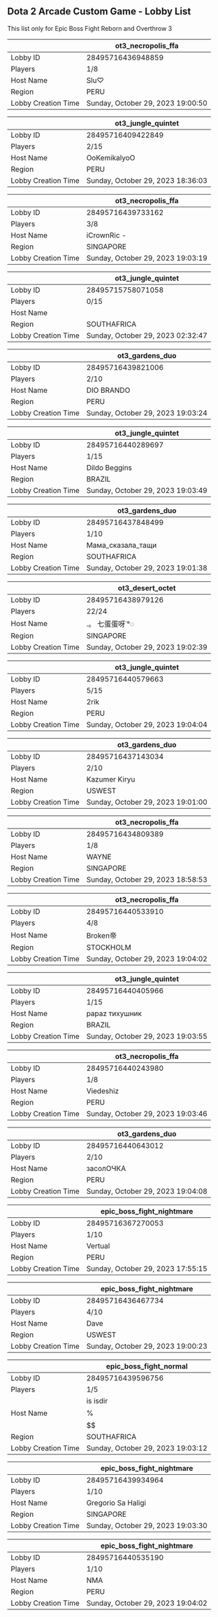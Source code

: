 ## Dota 2 Arcade Custom Game - Lobby List

This list only for Epic Boss Fight Reborn and Overthrow 3

|  | ot3_necropolis_ffa |
| ------ | ------ |
| Lobby ID | 28495716436948859 |
| Players | 1/8 |
| Host Name | Slu♡ |
| Region | PERU |
| Lobby Creation Time | Sunday, October 29, 2023 19:00:50 |


|  | ot3_jungle_quintet |
| ------ | ------ |
| Lobby ID | 28495716409422849 |
| Players | 2/15 |
| Host Name | OoKemikalyoO |
| Region | PERU |
| Lobby Creation Time | Sunday, October 29, 2023 18:36:03 |


|  | ot3_necropolis_ffa |
| ------ | ------ |
| Lobby ID | 28495716439733162 |
| Players | 3/8 |
| Host Name | iCrownRic - |
| Region | SINGAPORE |
| Lobby Creation Time | Sunday, October 29, 2023 19:03:19 |


|  | ot3_jungle_quintet |
| ------ | ------ |
| Lobby ID | 28495715758071058 |
| Players | 0/15 |
| Host Name |  |
| Region | SOUTHAFRICA |
| Lobby Creation Time | Sunday, October 29, 2023 02:32:47 |


|  | ot3_gardens_duo |
| ------ | ------ |
| Lobby ID | 28495716439821006 |
| Players | 2/10 |
| Host Name | DIO BRANDO |
| Region | PERU |
| Lobby Creation Time | Sunday, October 29, 2023 19:03:24 |


|  | ot3_jungle_quintet |
| ------ | ------ |
| Lobby ID | 28495716440289697 |
| Players | 1/15 |
| Host Name | Dildo Beggins |
| Region | BRAZIL |
| Lobby Creation Time | Sunday, October 29, 2023 19:03:49 |


|  | ot3_gardens_duo |
| ------ | ------ |
| Lobby ID | 28495716437848499 |
| Players | 1/10 |
| Host Name | Мама_сказала_тащи |
| Region | SOUTHAFRICA |
| Lobby Creation Time | Sunday, October 29, 2023 19:01:38 |


|  | ot3_desert_octet |
| ------ | ------ |
| Lobby ID | 28495716438979126 |
| Players | 22/24 |
| Host Name | .。 七蛋蛋呀˙°◌ |
| Region | SINGAPORE |
| Lobby Creation Time | Sunday, October 29, 2023 19:02:39 |


|  | ot3_jungle_quintet |
| ------ | ------ |
| Lobby ID | 28495716440579663 |
| Players | 5/15 |
| Host Name | 2rik |
| Region | PERU |
| Lobby Creation Time | Sunday, October 29, 2023 19:04:04 |


|  | ot3_gardens_duo |
| ------ | ------ |
| Lobby ID | 28495716437143034 |
| Players | 2/10 |
| Host Name | Kazumer Kiryu |
| Region | USWEST |
| Lobby Creation Time | Sunday, October 29, 2023 19:01:00 |


|  | ot3_necropolis_ffa |
| ------ | ------ |
| Lobby ID | 28495716434809389 |
| Players | 1/8 |
| Host Name | WAYNE |
| Region | SINGAPORE |
| Lobby Creation Time | Sunday, October 29, 2023 18:58:53 |


|  | ot3_necropolis_ffa |
| ------ | ------ |
| Lobby ID | 28495716440533910 |
| Players | 4/8 |
| Host Name | Broken帝 |
| Region | STOCKHOLM |
| Lobby Creation Time | Sunday, October 29, 2023 19:04:02 |


|  | ot3_jungle_quintet |
| ------ | ------ |
| Lobby ID | 28495716440405966 |
| Players | 1/15 |
| Host Name | papaz тихушник |
| Region | BRAZIL |
| Lobby Creation Time | Sunday, October 29, 2023 19:03:55 |


|  | ot3_necropolis_ffa |
| ------ | ------ |
| Lobby ID | 28495716440243980 |
| Players | 1/8 |
| Host Name | Viedeshiz |
| Region | PERU |
| Lobby Creation Time | Sunday, October 29, 2023 19:03:46 |


|  | ot3_gardens_duo |
| ------ | ------ |
| Lobby ID | 28495716440643012 |
| Players | 2/10 |
| Host Name | засолОЧКА |
| Region | PERU |
| Lobby Creation Time | Sunday, October 29, 2023 19:04:08 |


|  | epic_boss_fight_nightmare |
| ------ | ------ |
| Lobby ID | 28495716367270053 |
| Players | 1/10 |
| Host Name | Vertual |
| Region | PERU |
| Lobby Creation Time | Sunday, October 29, 2023 17:55:15 |


|  | epic_boss_fight_nightmare |
| ------ | ------ |
| Lobby ID | 28495716436467734 |
| Players | 4/10 |
| Host Name | Dave |
| Region | USWEST |
| Lobby Creation Time | Sunday, October 29, 2023 19:00:23 |


|  | epic_boss_fight_normal |
| ------ | ------ |
| Lobby ID | 28495716439596756 |
| Players | 1/5 |
| Host Name | is isdir $$$$%$$$$$$ |
| Region | SOUTHAFRICA |
| Lobby Creation Time | Sunday, October 29, 2023 19:03:12 |


|  | epic_boss_fight_nightmare |
| ------ | ------ |
| Lobby ID | 28495716439934964 |
| Players | 1/10 |
| Host Name | Gregorio Sa Haligi |
| Region | SINGAPORE |
| Lobby Creation Time | Sunday, October 29, 2023 19:03:30 |


|  | epic_boss_fight_nightmare |
| ------ | ------ |
| Lobby ID | 28495716440535190 |
| Players | 1/10 |
| Host Name | NMA |
| Region | PERU |
| Lobby Creation Time | Sunday, October 29, 2023 19:04:02 |


